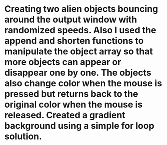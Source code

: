 # Creating two alien objects bouncing around the output window with randomized speeds. Also I used the append and shorten functions to manipulate the object array so that more objects can appear or disappear one by one. The objects also change color when the mouse is pressed but returns back to the original color when the mouse is released. Created a gradient background using a simple for loop solution.
